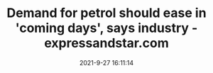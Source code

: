 ---
"title": "Demand for petrol should ease in 'coming days', says industry - expressandstar.com"
"date": "2021-9-27 16:11:14"
"feed_name": "GOOGLENEWSINDUSTRIAL"
"feed_website": "https://news.google.com/search?q=industrial%2Bincident&hl=en-US&gl=US&ceid=US:en"
"feed_rss": "https://news.google.com/rss/search?q=industrial%2Bincident&hl=en-US&gl=US&ceid=US:en"
"link": "https://www.expressandstar.com/news/uk-news/2021/09/27/demand-for-petrol-should-ease-in-coming-days-says-industry/"
"file": "_posts/2021-1-1-d14d3b6ab8c165c28672b7baa799e5ce8e37a3ce.md"
"accident": "0"
"drilling": "0"
"dead": "0"
"injured": "0"
"where": "unknown site"
"place": "unknown place"
---